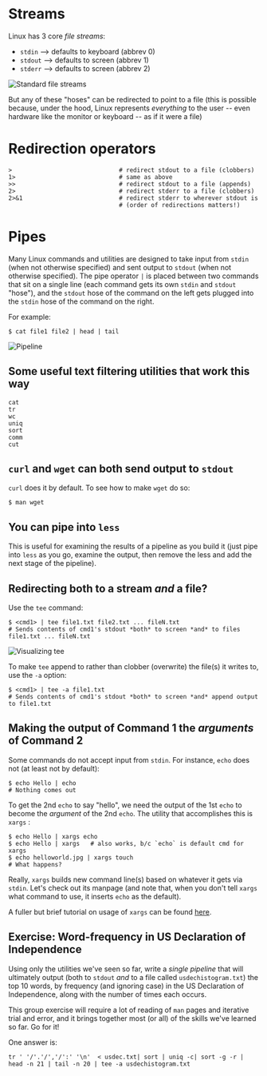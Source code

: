 # Streams

Linux has 3 core *file streams*:
* `stdin`  --> defaults to keyboard (abbrev 0)
* `stdout` --> defaults to screen (abbrev 1)
* `stderr` --> defaults to screen (abbrev 2)

![Standard file streams](../images/Stdstreams_pubdomain.svg)

But any of these "hoses" can be redirected to point to a file (this is
possible because, under the hood, Linux represents *everything* to the
user -- even hardware like the monitor or keyboard -- as if it were a
file)

# Redirection operators

```
>                              # redirect stdout to a file (clobbers)
1>                             # same as above
>>                             # redirect stdout to a file (appends)
2>                             # redirect stderr to a file (clobbers)
2>&1                           # redirect stderr to wherever stdout is
                               # (order of redirections matters!)
```

# Pipes

Many Linux commands and utilities are designed to take input from
`stdin` (when not otherwise specified) and sent output to `stdout`
(when not otherwise specified).  The pipe operator `|` is placed
between two commands that sit on a single line (each command gets its
own `stdin` and `stdout` "hose"), and the `stdout` hose of the command
on the left gets plugged into the `stdin` hose of the command on the
right.

For example:
```
$ cat file1 file2 | head | tail
```

![Pipeline](../images/Pipeline_pubdomain.svg)


## Some useful text filtering utilities that work this way

```
cat
tr
wc
uniq
sort
comm
cut
```

## `curl` and `wget` can both send output to `stdout`

`curl` does it by default.  To see how to make `wget` do so:
```shell
$ man wget
```

## You can pipe into `less`

This is useful for examining the results of a pipeline as you build it
(just pipe into `less` as you go, examine the output, then remove the
less and add the next stage of the pipeline).

## Redirecting both to a stream *and* a file?

Use the `tee` command:

```shell
$ <cmd1> | tee file1.txt file2.txt ... fileN.txt
# Sends contents of cmd1's stdout *both* to screen *and* to files file1.txt ... fileN.txt
```

![Visualizing tee](../images/Tee_ccbysa4.0_usersven.svg)

To make `tee` append to rather than clobber (overwrite) the file(s) it
writes to, use the `-a` option:
```shell
$ <cmd1> | tee -a file1.txt
# Sends contents of cmd1's stdout *both* to screen *and* append output to file1.txt
```


## Making the output of Command 1 the *arguments* of Command 2

Some commands do not accept input from `stdin`.  For instance, `echo`
does not (at least not by default):
```shell
$ echo Hello | echo
# Nothing comes out
```

To get the 2nd `echo` to say "hello", we need the output of the 1st
`echo` to become the *argument* of the 2nd `echo`.  The utility that
accomplishes this is `xargs` :
```shell
$ echo Hello | xargs echo
$ echo Hello | xargs   # also works, b/c `echo` is default cmd for xargs
$ echo helloworld.jpg | xargs touch
# What happens?
```

Really, `xargs` builds new command line(s) based on whatever it gets
via `stdin`.  Let's check out its manpage (and note that, when you
don't tell `xargs` what command to use, it inserts `echo` as the
default).

A fuller but brief tutorial on usage of `xargs` can be found
[here](https://linuxize.com/post/linux-xargs-command/).


## Exercise: Word-frequency in US Declaration of Independence

Using only the utilities we've seen so far, write a *single pipeline*
that will ultimately output (both to `stdout` *and* to a file called
`usdechistogram.txt`) the top 10 words, by frequency (and ignoring
case) in the US Declaration of Independence, along with the number of
times each occurs.

This group exercise will require a lot of reading of `man` pages and
iterative trial and error, and it brings together most (or all) of the
skills we've learned so far.  Go for it!


One answer is:
```
tr ' '/'.'/','/':' '\n'  < usdec.txt| sort | uniq -c| sort -g -r | head -n 21 | tail -n 20 | tee -a usdechistogram.txt
```
